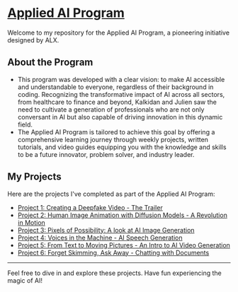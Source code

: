 # [Applied AI Program](https://www.alxappliedai.com/about/)

Welcome to my repository for the Applied AI Program, a pioneering initiative designed by ALX.

## About the Program

- This program was developed with a clear vision: to make AI accessible and understandable to everyone, regardless of their background in coding. Recognizing the transformative impact of AI across all sectors, from healthcare to finance and beyond, Kalkidan and Julien saw the need to cultivate a generation of professionals who are not only conversant in AI but also capable of driving innovation in this dynamic field.
- The Applied AI Program is tailored to achieve this goal by offering a comprehensive learning journey through weekly projects, written tutorials, and video guides equipping you with the knowledge and skills to be a future innovator, problem solver, and industry leader.

## My Projects

Here are the projects I've completed as part of the Applied AI Program:

- [Project 1: Creating a Deepfake Video - The Trailer](https://github.com/Annet-Chebukati/ALX_AppliedAI/tree/master/Creating_DeepFake-Video)
- [Project 2: Human Image Animation with Diffusion Models - A Revolution in Motion](https://github.com/Annet-Chebukati/ALX_AppliedAI/tree/master/Human_Image_Animation)
- [Project 3: Pixels of Possibility: A look at AI Image Generation](https://github.com/Annet-Chebukati/ALX_AppliedAI/tree/master/AI_Image_Generation)
- [Project 4: Voices in the Machine - AI Speech Generation](https://github.com/Annet-Chebukati/ALX_AppliedAI/tree/master/AI_Speech_Generation)
- [Project 5: From Text to Moving Pictures - An Intro to AI Video Generation](https://github.com/Annet-Chebukati/ALX_AppliedAI/tree/master/AI_Video_Generation)
- [Project 6: Forget Skimming, Ask Away - Chatting with Documents](https://github.com/Annet-Chebukati/ALX_AppliedAI/tree/master/Chatting_With_Documents)

---------
Feel free to dive in and explore these projects. Have fun experiencing the magic of AI!

